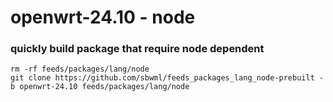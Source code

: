 # openwrt-24.10 - node

### quickly build package that require node dependent

```shell
rm -rf feeds/packages/lang/node
git clone https://github.com/sbwml/feeds_packages_lang_node-prebuilt -b openwrt-24.10 feeds/packages/lang/node
```
